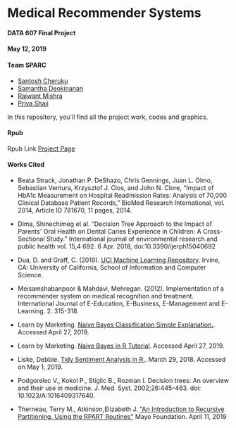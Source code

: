 Medical Recommender Systems
===========================

#### DATA 607 Final Project
#### May 12, 2019
#### Team SPARC

* [Santosh Cheruku](https://github.com/san123i)
* [Samantha Deokinanan](https://github.com/greeneyefirefly)
* [Rajwant Mishra](https://github.com/rajwantmishra)
* [Priya Shaji](https://github.com/PriyaShaji)

In this repository, you'll find all the project work, codes and graphics.

#### Rpub 

Rpub Link [Project Page](http://rpubs.com/greeneyefirefly/data607-FinalProject) 


#### Works Cited

* Beata Strack, Jonathan P. DeShazo, Chris Gennings, Juan L. Olmo, Sebastian Ventura, Krzysztof J. Cios, and John N. Clore, “Impact of HbA1c Measurement on Hospital Readmission Rates: Analysis of 70,000 Clinical Database Patient Records,” BioMed Research International, vol. 2014, Article ID 781670, 11 pages, 2014. 

* Dima, Shinechimeg et al. “Decision Tree Approach to the Impact of Parents' Oral Health on Dental Caries Experience in Children: A Cross-Sectional Study.” International journal of environmental research and public health vol. 15,4 692. 6 Apr. 2018, doi:10.3390/ijerph15040692

* Dua, D. and Graff, C. (2019). [UCI Machine Learning Repository](http://archive.ics.uci.edu/ml). Irvine, CA: University of California, School of Information and Computer Science.

* Meisamshabanpoor & Mahdavi, Mehregan. (2012). Implementation of a recommender system on medical recognition and treatment. International Journal of E-Education, E-Business, E-Management and E-Learning. 2. 315-318.

* Learn by Marketing. [Naive Bayes Classification Simple Explanation.](http://www.learnbymarketing.com/methods/naive-bayes-classification/). Accessed April 27, 2019.

* Learn by Marketing. [Naive Bayes in R Tutorial](http://www.learnbymarketing.com/tutorials/naive-bayes-in-r/). Accessed April 27, 2019. 

* Liske, Debbie. [Tidy Sentiment Analysis in R.](https://www.datacamp.com/community/tutorials/sentiment-analysis-R). March 29, 2018. Accessed on May 1, 2019.

* Podgorelec V., Kokol P., Stiglic B., Rozman I. Decision trees: An overview and their use in medicine. J. Med. Syst. 2002;26:445–463. doi: 10.1023/A:1016409317640.

* Therneau, Terry M., Atkinson,Elizabeth J. ["An Introduction to Recursive Partitioning. Using the RPART Routines"](https://cran.r-project.org/web/packages/rpart/vignettes/longintro.pdf) Mayo Foundation. April 11, 2019
